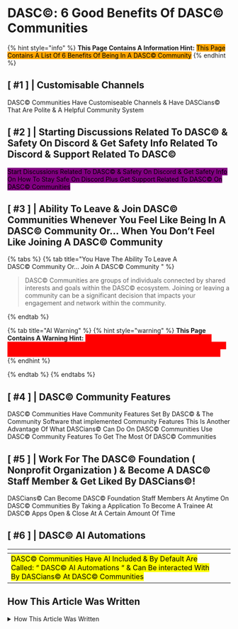 # DASC©: 6 Good Benefits Of DASC© Communities

{% hint style="info" %}
**This Page Contains A Information Hint:** <mark style="background-color:orange;">This Page Contains A List Of 6 Benefits Of Being In A DASC© Community</mark>
{% endhint %}

## \[ #1 ] | Customisable Channels

DASC© Communities Have Customiseable Channels & Have DASCians© That Are Polite & A Helpful Community System

## \[ #2 ] | Starting Discussions Related To DASC© & Safety On Discord & Get Safety Info Related To Discord & Support Related To DASC©&#x20;

<mark style="background-color:purple;">Start Discussions Related To DASC© & Safety On Discord & Get Safety Info On How To Stay Safe On Discord Plus Get Support Related To DASC© On DASC© Communities</mark>&#x20;

## \[ #3 ] | Ability To Leave & Join DASC© Communities Whenever You Feel Like Being In A DASC© Community Or… When You Don’t Feel Like Joining A DASC© Community

{% tabs %}
{% tab title="You Have The Ability To Leave A DASC© Community Or… Join A DASC© Community " %}
> DASC© Communities are groups of individuals connected by shared interests and goals within the DASC© ecosystem. Joining or leaving a community can be a significant decision that impacts your engagement and network within the community.




{% endtab %}

{% tab title="AI Warning" %}
{% hint style="warning" %}
**This Page Contains A Warning Hint:** <mark style="color:red;background-color:red;">The First Tab Group Contains AI Generated Content Please Be Aware Of AI Hallucinations Meaning Some AI Generated Content By DASC©’s AI May Not Always Be Right Read At Your Own Risk</mark>
{% endhint %}


{% endtab %}
{% endtabs %}

## \[ #4 ] | DASC© Community Features

DASC© Communities Have Community Features Set By DASC© & The Community Software that implemented Community Features This Is Another Advantage Of What DASCians© Can Do On DASC© Communities Use DASC© Community Features To Get The Most Of DASC© Communities

## \[ #5 ] | Work For The DASC© Foundation ( Nonprofit Organization ) & Become A DASC© Staff Member & Get Liked By DASCians©!

DASCians© Can Become DASC© Foundation Staff Members At Anytime On DASC© Communities By Taking a Application To Become A Trainee At DASC© Apps Open & Close At A Certain Amount Of Time

## \[ #6 ] | DASC© AI Automations

<table data-view="cards"><thead><tr><th></th><th></th><th></th></tr></thead><tbody><tr><td><mark style="background-color:yellow;">DASC© Communities Have AI Included &#x26; By Default Are Called: “ DASC© AI Automations “ &#x26; Can Be interacted With By DASCians© At DASC© Communities</mark></td><td></td><td></td></tr></tbody></table>

## How This Article Was Written

<details>

<summary>How This Article Was Written</summary>

This Article Was Written Using Interactive Elements and Text Formatting options&#x20;

</details>













